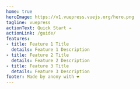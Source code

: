 ```yaml
---
home: true
heroImage: https://v1.vuepress.vuejs.org/hero.png
tagline: vuepress
actionText: Quick Start →
actionLink: /guide/
features:
- title: Feature 1 Title
  details: Feature 1 Description
- title: Feature 2 Title
  details: Feature 2 Description
- title: Feature 3 Title
  details: Feature 3 Description
footer: Made by anony with ❤️
---
```

